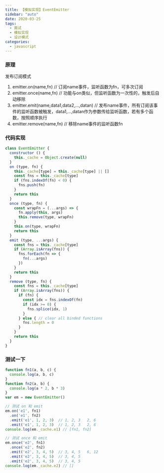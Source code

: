 ```yaml
---
title: 【模拟实现】EventEmitter
sidebar: "auto"
date: 2020-03-25
tags:
  - 面试
  - 模拟实现
  - 设计模式
categories:
  - javascript
---
```


### 原理

发布订阅模式

1. emitter.on(name,fn) // 订阅name事件，监听函数为fn，可多次订阅
2. emitter.once(name,fn)  // 功能与on类似，但监听函数为一次性的，触发后自动移除
3. emitter.emit(name,data1,data2,...,datan) // 发布name事件，所有订阅该事件的监听函数被触发，data1,…,datan作为参数传给监听函数，若有多个函数，按照顺序执行
4. emitter.remove(name,fn) // 移除name事件的监听函数fn

### 代码实现

```js
class EventEmitter {
  constructor () {
    this._cache = Object.create(null)
  }
  on (type, fn) {
    this._cache[type] = this._cache[type] || []
    const fns = this._cache[type]
    if (fns.indexOf(fn) < 0) {
      fns.push(fn)
    }
    return this
  }
  once (type, fn) {
    const wrapFn = (...args) => {
      fn.apply(this, args)
      this.remove(type, wrapFn)
    }
    this.on(type, wrapFn)
    return this
  }
  emit (type, ...args) {
    const fns = this._cache[type]
    if (Array.isArray(fns)) {
      fns.forEach(fn => {
        fn(...args)
      })
    }
    return this
  }
  remove (type, fn) {
    const fns = this._cache[type]
    if (Array.isArray(fns)) {
      if (fn) {
        const idx = fns.indexOf(fn)
        if (idx >= 0) {
          fns.splice(idx, 1)
        }
      } else { // clear all binded functions
        fns.length = 0
      }
    }
    return this
  }
}
```

### 测试一下

```js
function fn1(a, b, c) {
  console.log(a, b, c)
}
function fn2(a, b) {
  console.log(a * 2, b * 3)
}
var em = new EventEmitter()

// 测试 on 和 emit
em.on('e1', fn1)
  .on('e1', fn2)
  .emit('e1', 1, 2, 3)  // 1, 2, 3   2, 6
  .emit('e1', 1, 2, 3)  // 1, 2, 3   2, 6
console.log(em._cache.e1) // [fn1, fn2]

// 测试 once 和 emit
em.once('e2', fn1)
  .once('e2', fn2)
  .emit('e2', 3, 4, 5)  // 3, 4, 5   6, 12
  .emit('e2', 3, 4, 5)  // 3, 4, 5
  .emit('e2', 3, 4, 5)  // 3, 4, 5
console.log(em._cache.e2) // []
```
